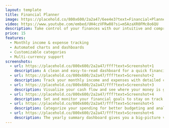 ```yaml
---
layout: template
title: Financial Planner
image: https://placehold.co/800x600/2a2a47/6ee4e3?text=Financial+Planner
video: https://www.youtube.com/embed/UH4czVFRw08?si=m5AzaXR0FMc8o6QU
description: Take control of your finances with our intuitive and comprehensive financial planner. This template helps you visualize your spending, set financial goals, and save money effectively.
price: 15
features:
  - Monthly income & expense tracking
  - Automated charts and dashboards
  - Customizable categories
  - Multi-currency support
screenshots:
  - url: https://placehold.co/800x600/2a2a47/fff?text=Screenshot+1
    description: A clean and easy-to-read dashboard for a quick financial overview.
  - url: https://placehold.co/800x600/2a2a47/fff?text=Screenshot+2
    description: Track your monthly income and expenses with detailed charts.
  - url: https://placehold.co/800x600/2a2a47/fff?text=Screenshot+3
    description: Visualize your cash flow and see where your money is going.
  - url: https://placehold.co/800x600/2a2a47/fff?text=Screenshot+4
    description: Set and monitor your financial goals to stay on track.
  - url: https://placehold.co/800x600/2a2a47/fff?text=Screenshot+5
    description: Categorize your spending for better budgeting and analysis.
  - url: https://placehold.co/800x600/2a2a47/fff?text=Screenshot+6
    description: The yearly summary dashboard gives you a big-picture view.
---
```

